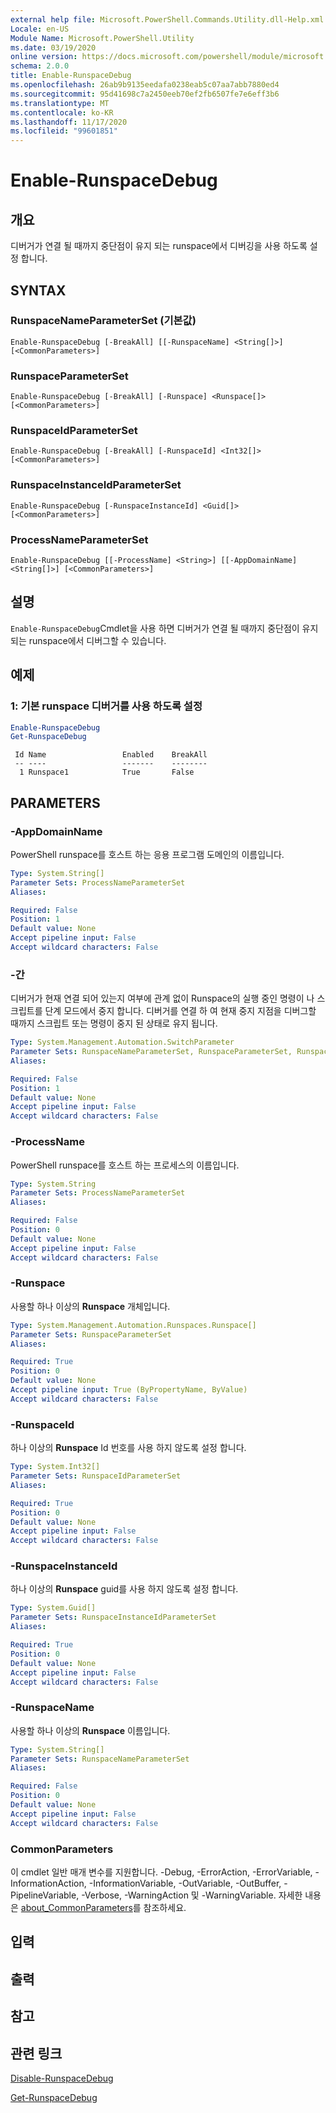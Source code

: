 ```yaml
---
external help file: Microsoft.PowerShell.Commands.Utility.dll-Help.xml
Locale: en-US
Module Name: Microsoft.PowerShell.Utility
ms.date: 03/19/2020
online version: https://docs.microsoft.com/powershell/module/microsoft.powershell.utility/enable-runspacedebug?view=powershell-7.2&WT.mc_id=ps-gethelp
schema: 2.0.0
title: Enable-RunspaceDebug
ms.openlocfilehash: 26ab9b9135eedafa0238eab5c07aa7abb7880ed4
ms.sourcegitcommit: 95d41698c7a2450eeb70ef2fb6507fe7e6eff3b6
ms.translationtype: MT
ms.contentlocale: ko-KR
ms.lasthandoff: 11/17/2020
ms.locfileid: "99601851"
---
```

# Enable-RunspaceDebug

## 개요
디버거가 연결 될 때까지 중단점이 유지 되는 runspace에서 디버깅을 사용 하도록 설정 합니다.

## SYNTAX

### RunspaceNameParameterSet (기본값)

```
Enable-RunspaceDebug [-BreakAll] [[-RunspaceName] <String[]>] [<CommonParameters>]
```

### RunspaceParameterSet

```
Enable-RunspaceDebug [-BreakAll] [-Runspace] <Runspace[]> [<CommonParameters>]
```

### RunspaceIdParameterSet

```
Enable-RunspaceDebug [-BreakAll] [-RunspaceId] <Int32[]> [<CommonParameters>]
```

### RunspaceInstanceIdParameterSet

```
Enable-RunspaceDebug [-RunspaceInstanceId] <Guid[]> [<CommonParameters>]
```

### ProcessNameParameterSet

```
Enable-RunspaceDebug [[-ProcessName] <String>] [[-AppDomainName] <String[]>] [<CommonParameters>]
```

## 설명

`Enable-RunspaceDebug`Cmdlet을 사용 하면 디버거가 연결 될 때까지 중단점이 유지 되는 runspace에서 디버그할 수 있습니다.

## 예제

### 1: 기본 runspace 디버거를 사용 하도록 설정

```powershell
Enable-RunspaceDebug
Get-RunspaceDebug
```

```Output
 Id Name                 Enabled    BreakAll
 -- ----                 -------    --------
  1 Runspace1            True       False
```

## PARAMETERS

### -AppDomainName

PowerShell runspace를 호스트 하는 응용 프로그램 도메인의 이름입니다.

```yaml
Type: System.String[]
Parameter Sets: ProcessNameParameterSet
Aliases:

Required: False
Position: 1
Default value: None
Accept pipeline input: False
Accept wildcard characters: False
```

### -간

디버거가 현재 연결 되어 있는지 여부에 관계 없이 Runspace의 실행 중인 명령이 나 스크립트를 단계 모드에서 중지 합니다. 디버거를 연결 하 여 현재 중지 지점을 디버그할 때까지 스크립트 또는 명령이 중지 된 상태로 유지 됩니다.

```yaml
Type: System.Management.Automation.SwitchParameter
Parameter Sets: RunspaceNameParameterSet, RunspaceParameterSet, RunspaceIdParameterSet
Aliases:

Required: False
Position: 1
Default value: None
Accept pipeline input: False
Accept wildcard characters: False
```

### -ProcessName

PowerShell runspace를 호스트 하는 프로세스의 이름입니다.

```yaml
Type: System.String
Parameter Sets: ProcessNameParameterSet
Aliases:

Required: False
Position: 0
Default value: None
Accept pipeline input: False
Accept wildcard characters: False
```

### -Runspace

사용할 하나 이상의 **Runspace** 개체입니다.

```yaml
Type: System.Management.Automation.Runspaces.Runspace[]
Parameter Sets: RunspaceParameterSet
Aliases:

Required: True
Position: 0
Default value: None
Accept pipeline input: True (ByPropertyName, ByValue)
Accept wildcard characters: False
```

### -RunspaceId

하나 이상의 **Runspace** Id 번호를 사용 하지 않도록 설정 합니다.

```yaml
Type: System.Int32[]
Parameter Sets: RunspaceIdParameterSet
Aliases:

Required: True
Position: 0
Default value: None
Accept pipeline input: False
Accept wildcard characters: False
```

### -RunspaceInstanceId

하나 이상의 **Runspace** guid를 사용 하지 않도록 설정 합니다.

```yaml
Type: System.Guid[]
Parameter Sets: RunspaceInstanceIdParameterSet
Aliases:

Required: True
Position: 0
Default value: None
Accept pipeline input: False
Accept wildcard characters: False
```

### -RunspaceName

사용할 하나 이상의 **Runspace** 이름입니다.

```yaml
Type: System.String[]
Parameter Sets: RunspaceNameParameterSet
Aliases:

Required: False
Position: 0
Default value: None
Accept pipeline input: False
Accept wildcard characters: False
```

### CommonParameters

이 cmdlet 일반 매개 변수를 지원합니다. -Debug, -ErrorAction, -ErrorVariable, -InformationAction, -InformationVariable, -OutVariable, -OutBuffer, -PipelineVariable, -Verbose, -WarningAction 및 -WarningVariable. 자세한 내용은 [about_CommonParameters](https://go.microsoft.com/fwlink/?LinkID=113216)를 참조하세요.

## 입력

## 출력

## 참고

## 관련 링크

[Disable-RunspaceDebug](Disable-RunspaceDebug.md)

[Get-RunspaceDebug](Get-RunspaceDebug.md)

